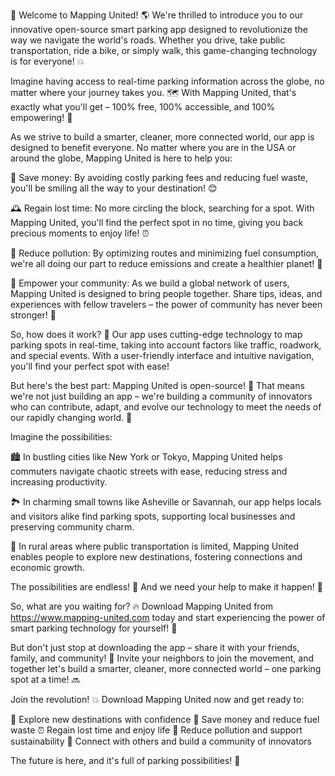 🎉 Welcome to Mapping United! 🌎 We're thrilled to introduce you to our innovative open-source smart parking app designed to revolutionize the way we navigate the world's roads. Whether you drive, take public transportation, ride a bike, or simply walk, this game-changing technology is for everyone! 💥

Imagine having access to real-time parking information across the globe, no matter where your journey takes you. 🗺️ With Mapping United, that's exactly what you'll get – 100% free, 100% accessible, and 100% empowering! 💪

As we strive to build a smarter, cleaner, more connected world, our app is designed to benefit everyone. No matter where you are in the USA or around the globe, Mapping United is here to help you:

💸 Save money: By avoiding costly parking fees and reducing fuel waste, you'll be smiling all the way to your destination! 😊

🕰️ Regain lost time: No more circling the block, searching for a spot. With Mapping United, you'll find the perfect spot in no time, giving you back precious moments to enjoy life! ⏰

💚 Reduce pollution: By optimizing routes and minimizing fuel consumption, we're all doing our part to reduce emissions and create a healthier planet! 🌿

👥 Empower your community: As we build a global network of users, Mapping United is designed to bring people together. Share tips, ideas, and experiences with fellow travelers – the power of community has never been stronger! 💪

So, how does it work? 🔧 Our app uses cutting-edge technology to map parking spots in real-time, taking into account factors like traffic, roadwork, and special events. With a user-friendly interface and intuitive navigation, you'll find your perfect spot with ease!

But here's the best part: Mapping United is open-source! 📄 That means we're not just building an app – we're building a community of innovators who can contribute, adapt, and evolve our technology to meet the needs of our rapidly changing world. 🌈

Imagine the possibilities:

🏙️ In bustling cities like New York or Tokyo, Mapping United helps commuters navigate chaotic streets with ease, reducing stress and increasing productivity.

🏞️ In charming small towns like Asheville or Savannah, our app helps locals and visitors alike find parking spots, supporting local businesses and preserving community charm.

🌄 In rural areas where public transportation is limited, Mapping United enables people to explore new destinations, fostering connections and economic growth.

The possibilities are endless! 🎉 And we need your help to make it happen! 💪

So, what are you waiting for? 🔥 Download Mapping United from https://www.mapping-united.com today and start experiencing the power of smart parking technology for yourself! 📲

But don't just stop at downloading the app – share it with your friends, family, and community! 🤩 Invite your neighbors to join the movement, and together let's build a smarter, cleaner, more connected world – one parking spot at a time! 🔜

Join the revolution! 💥 Download Mapping United now and get ready to:

🎉 Explore new destinations with confidence
💪 Save money and reduce fuel waste
⏰ Regain lost time and enjoy life
🌿 Reduce pollution and support sustainability
💬 Connect with others and build a community of innovators

The future is here, and it's full of parking possibilities! 🚀